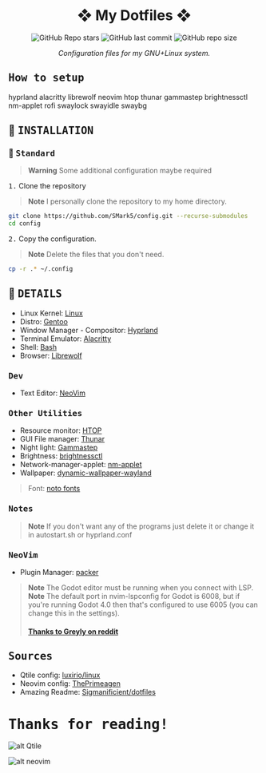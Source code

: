<div align="center">

# ❖ My Dotfiles ❖

![GitHub Repo stars](https://img.shields.io/github/stars/SMark5/config?style=for-the-badge&labelColor=1B2330&color=807EDD) ![GitHub last commit](https://img.shields.io/github/last-commit/SMark5/config?style=for-the-badge&labelColor=1B2330&color=807EDD) ![GitHub repo size](https://img.shields.io/github/repo-size/SMark5/config?style=for-the-badge&labelColor=1B2330&color=807EDD)

*Configuration files for my GNU+Linux system.*

</div>

## <samp>How to setup</samp>

hyprland alacritty librewolf neovim htop thunar gammastep brightnessctl nm-applet rofi swaylock swayidle swaybg

## :wrench: <samp>INSTALLATION</samp>

### :paperclip: <samp>Standard</samp>

> **Warning**
> Some additional configuration maybe required

<kbd>1.</kbd> Clone the repository

> **Note**
> I personally clone the repository to my home directory.
```bash
git clone https://github.com/SMark5/config.git --recurse-submodules
cd config
```
<kbd>2.</kbd> Copy the configuration.
> **Note**
> Delete the files that you don't need.
```bash
cp -r .* ~/.config
```

## :bookmark_tabs: <samp>DETAILS</samp>


- Linux Kernel: [Linux](https://www.kernel.org)
- Distro: [Gentoo](https://www.gentoo.org)
- Window Manager - Compositor: [Hyprland](https://hyprland.org/)
- Terminal Emulator: [Alacritty](https://github.com/alacritty/alacritty)
- Shell: [Bash](https://www.gnu.org/software/bash)
- Browser: [Librewolf](https://librewolf.net)

### <samp>Dev</samp>

- Text Editor: [NeoVim](https://neovim.io)

### <samp>Other Utilities</samp>

- Resource monitor: [HTOP](https://htop.dev)
- GUI File manager: [Thunar](https://docs.xfce.org/xfce/thunar/start)
- Night light: [Gammastep](https://wiki.archlinux.org/title/backlight#Wayland)
- Brightness: [brightnessctl](https://wiki.archlinux.org/title/backlight#Backlight_utilities)
- Network-manager-applet: [nm-applet](https://wiki.archlinux.org/title/NetworkManager)
- Wallpaper: [dynamic-wallpaper-wayland](https://github.com/SMark5/dynamic-wallpaper-wayland)

> Font: [noto fonts](https://wiki.gentoo.org/wiki/Fonts)
### <samp>Notes</samp>
> **Note**
> If you don't want any of the programs just delete it or change it in autostart.sh or hyprland.conf 

### <samp>NeoVim</samp>

- Plugin Manager: [packer](https://github.com/wbthomason/packer.nvim)

> **Note**
> The Godot editor must be running when you connect with LSP.
> **Note**
> The default port in nvim-lspconfig for Godot is 6008, but if you're running Godot 4.0 then that's configured to use 6005 (you can change this in the  settings).<br>
> #### [Thanks to Greyly on reddit](https://www.reddit.com/r/godot/comments/sexkij/state_of_neovim_support_in_2022)

## <samp>Sources</samp>

- Qtile config: [luxirio/linux](https://github.com/luxirio/linux/tree/master/arco_dotfiles)
- Neovim config: [ThePrimeagen](https://www.youtube.com/@ThePrimeagen)
- Amazing Readme: [Sigmanificient/dotfiles](https://github.com/Sigmanificient/dotfiles)

# <samp>Thanks for reading!</samp>

![alt Qtile](https://github.com/SMark5/config/blob/main/images/Qtile.png)

![alt neovim](https://github.com/SMark5/config/blob/main/images/NeoVim.png)
